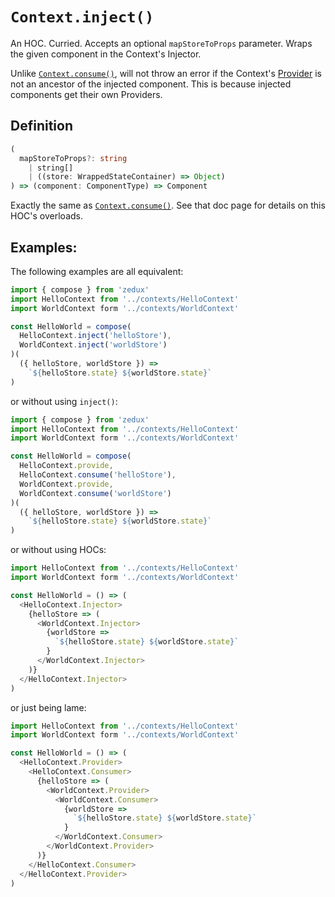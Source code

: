 # `Context.inject()`

An HOC. Curried. Accepts an optional `mapStoreToProps` parameter. Wraps the given component in the Context's Injector.

Unlike [`Context.consume()`](/types/context/consume.md), will not throw an error if the Context's [Provider](/types/context/Provider.md) is not an ancestor of the injected component. This is because injected components get their own Providers.

## Definition

```typescript
(
  mapStoreToProps?: string
    | string[]
    | ((store: WrappedStateContainer) => Object)
) => (component: ComponentType) => Component
```

Exactly the same as [`Context.consume()`](/types/context/consume.md). See that doc page for details on this HOC's overloads.

## Examples:

The following examples are all equivalent:

```js
import { compose } from 'zedux'
import HelloContext from '../contexts/HelloContext'
import WorldContext form '../contexts/WorldContext'

const HelloWorld = compose(
  HelloContext.inject('helloStore'),
  WorldContext.inject('worldStore')
)(
  ({ helloStore, worldStore }) =>
    `${helloStore.state} ${worldStore.state}`
)
```

or without using `inject()`:

```js
import { compose } from 'zedux'
import HelloContext from '../contexts/HelloContext'
import WorldContext form '../contexts/WorldContext'

const HelloWorld = compose(
  HelloContext.provide,
  HelloContext.consume('helloStore'),
  WorldContext.provide,
  WorldContext.consume('worldStore')
)(
  ({ helloStore, worldStore }) =>
    `${helloStore.state} ${worldStore.state}`
)
```

or without using HOCs:

```js
import HelloContext from '../contexts/HelloContext'
import WorldContext form '../contexts/WorldContext'

const HelloWorld = () => (
  <HelloContext.Injector>
    {helloStore => (
      <WorldContext.Injector>
        {worldStore =>
          `${helloStore.state} ${worldStore.state}`
        }
      </WorldContext.Injector>
    )}
  </HelloContext.Injector>
)
```

or just being lame:

```js
import HelloContext from '../contexts/HelloContext'
import WorldContext form '../contexts/WorldContext'

const HelloWorld = () => (
  <HelloContext.Provider>
    <HelloContext.Consumer>
      {helloStore => (
        <WorldContext.Provider>
          <WorldContext.Consumer>
            {worldStore =>
              `${helloStore.state} ${worldStore.state}`
            }
          </WorldContext.Consumer>
        </WorldContext.Provider>
      )}
    </HelloContext.Consumer>
  </HelloContext.Provider>
)
```